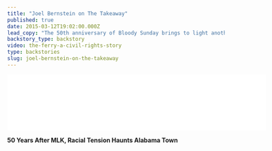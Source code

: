 ```yaml
---
title: "Joel Bernstein on The Takeaway"
published: true
date: 2015-03-12T19:02:00.000Z
lead_copy: "The 50th anniversary of Bloody Sunday brings to light another story from the civil rights movement. "
backstory_type: backstory
video: the-ferry-a-civil-rights-story
type: backstories
slug: joel-bernstein-on-the-takeaway
---
```

<iframe width="600" height="130" frameborder="0" scrolling="no" src="//www.thetakeaway.org/widgets/ondemand_player/takeaway/#file=%2Faudio%2Fxspf%2F435334%2F"></iframe>

**50 Years After MLK, Racial Tension Haunts Alabama Town**
[](http://www.thetakeaway.org/story/50-years-later-race-relations-strain-gees-bend-alabama/)


